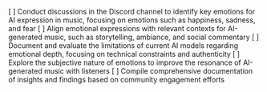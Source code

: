 [ ] Conduct discussions in the Discord channel to identify key emotions for AI expression in music, focusing on emotions such as happiness, sadness, and fear
[ ] Align emotional expressions with relevant contexts for AI-generated music, such as storytelling, ambiance, and social commentary
[ ] Document and evaluate the limitations of current AI models regarding emotional depth, focusing on technical constraints and authenticity
[ ] Explore the subjective nature of emotions to improve the resonance of AI-generated music with listeners
[ ] Compile comprehensive documentation of insights and findings based on community engagement efforts